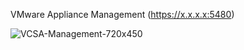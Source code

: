 VMware Appliance Management (https://x.x.x.x:5480)

![VCSA-Management-720x450](https://github.com/user-attachments/assets/9397e990-6e2f-40c1-a012-2a3a479d4fd4)
